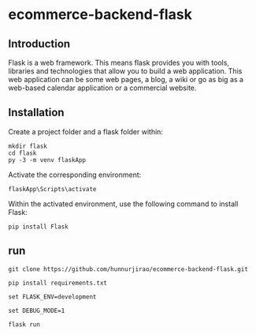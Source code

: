 # ecommerce-backend-flask

## Introduction

Flask is a web framework. This means flask provides you with tools, libraries and technologies that allow you to build a web application. This web application can be some web pages, a blog, a wiki or go as big as a web-based calendar application or a commercial website.

## Installation

Create a project folder and a flask folder within:

````
mkdir flask
cd flask
py -3 -m venv flaskApp

````
Activate the corresponding environment:

````
flaskApp\Scripts\activate
````
Within the activated environment, use the following command to install Flask:
````
pip install Flask
````

## run

````
git clone https://github.com/hunnurjirao/ecommerce-backend-flask.git

pip install requirements.txt

set FLASK_ENV=development

set DEBUG_MODE=1

flask run

````

